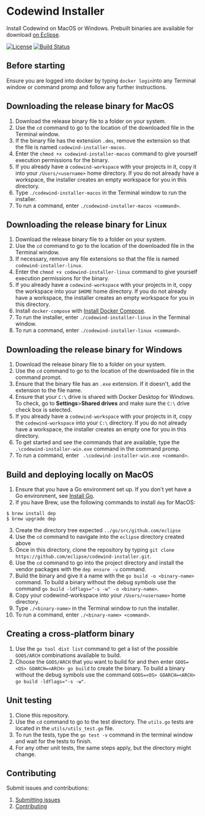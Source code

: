 # Codewind Installer
Install Codewind on MacOS or Windows.
Prebuilt binaries are available for download [on Eclipse](https://download.eclipse.org/codewind/codewind-installer/).

[![License](https://img.shields.io/badge/License-EPL%202.0-red.svg?label=license&logo=eclipse)](https://www.eclipse.org/legal/epl-2.0/)
[![Build Status](https://ci.eclipse.org/codewind/buildStatus/icon?job=Codewind%2Fcodewind-installer%2Fmaster)](https://ci.eclipse.org/codewind/job/Codewind/job/codewind-installer/job/master/)

## Before starting
Ensure you are logged into docker by typing `docker login`into any Terminal window or command promp and follow any further instructions.

## Downloading the release binary for MacOS
1. Download the release binary file to a folder on your system.
2. Use the `cd` command to go to the location of the downloaded file in the Terminal window.
3. If the binary file has the extension `.dms`, remove the extension so that the file is named `codewind-installer-macos`.
4. Enter the `chmod +x codewind-installer-macos` command to give yourself execution permissions for the binary.
5. If you already have a `codewind-workspace` with your projects in it, copy it into your `/Users/<username>` home directory. If you do not already have a workspace, the installer creates an empty workspace for you in this directory.
6. Type `./codewind-installer-macos` in the Terminal window to run the installer.
7. To run a command, enter `./codewind-installer-macos <command>`.

## Downloading the release binary for Linux
1. Download the release binary file to a folder on your system.
2. Use the `cd` command to go to the location of the downloaded file in the Terminal window.
3. If necessary, remove any file extensions so that the file is named `codewind-installer-linux`.
4. Enter the `chmod +x codewind-installer-linux` command to give yourself execution permissions for the binary. 
5. If you already have a `codewind-workspace` with your projects in it, copy the workspace into your `$HOME` home directory. If you do not already have a workspace, the installer creates an empty workspace for you in this directory.
6. Install `docker-compose` with [Install Docker Compose](https://docs.docker.com/compose/install/).
7. To run the installer, enter `./codewind-installer-linux` in the Terminal window.
8. To run a command, enter `./codewind-installer-linux <command>`.

## Downloading the release binary for Windows
1. Download the release binary file to a folder on your system.
2. Use the `cd` command to go to the location of the downloaded file in the command prompt.
3. Ensure that the binary file has an `.exe` extension. If it doesn't, add the extension to the file name.
4. Ensure that your `C:\` drive is shared with Docker Desktop for Windows. To check, go to **Settings**>**Shared drives** and make sure the `C:\` drive check box is selected.
5. If you already have a `codewind-workspace` with your projects in it, copy the `codewind-workspace` into your `C:\` directory. If you do not already have a workspace, the installer creates an empty one for you in this directory.
6. To get started and see the commands that are available, type the ` .\codewind-installer-win.exe` command in the command promp.
7. To run a command, enter ` .\codewind-installer-win.exe <command>`.

## Build and deploying locally on MacOS
1. Ensure that you have a Go environment set up. If you don't yet have a Go environment, see [Install Go](https://golang.org/doc/install).
2. If you have Brew, use the following commands to install `dep` for MacOS:
```
$ brew install dep
$ brew upgrade dep
```
3. Create the directory tree expected `../go/src/github.com/eclipse`
4. Use the `cd` command to navigate into the `eclipse` directory created above
5. Once in this directory, clone the repository by typing `git clone https://github.com/eclipse/codewind-installer.git`.
6. Use the `cd` command to go into the project directory and install the vendor packages with the `dep ensure -v` command.
7. Build the binary and give it a name with the `go build -o <binary-name>` command. To build a binary without the debug symbols use the command `go build -ldflags="-s -w" -o <binary-name>`.
8. Copy your codewind-workspace into your `/Users/<username>` home directory.
9. Type `./<binary-name>` in the Terminal window to run the installer.
10. To run a command, enter `./<binary-name> <command>`.

## Creating a cross-platform binary
1. Use the `go tool dist list` command to get a list of the possible `GOOS/ARCH` combinations available to build.
2. Choose the `GOOS/ARCH` that you want to build for and then enter `GOOS=<OS> GOARCH=<ARCH> go build` to create the binary. To build a binary without the debug symbols use the command `GOOS=<OS> GOARCH=<ARCH> go build -ldflags="-s -w"`.

## Unit testing
1. Clone this repository.
2. Use the `cd` command to go to the test directory. The `utils.go` tests are located in the `utils/utils_test.go` file.
3. To run the tests, type the `go test -v` command in the terminal window and wait for the tests to finish.
4. For any other unit tests, the same steps apply, but the directory might change.

## Contributing
Submit issues and contributions:
1. [Submitting issues](https://github.com/eclipse/codewind/issues)
2. [Contributing](CONTRIBUTING.md)
